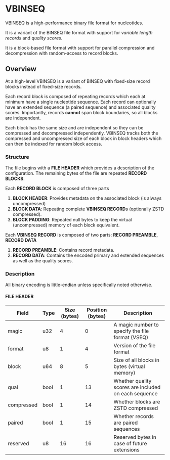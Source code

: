 # VBINSEQ

VBINSEQ is a high-performance binary file format for nucleotides.

It is a variant of the BINSEQ file format with support for _variable length records_ and _quality scores_.

It is a block-based file format with support for parallel compression and decompression with random-access to record blocks.

## Overview

At a high-level VBINSEQ is a variant of BINSEQ with fixed-size record blocks instead of fixed-size records.

Each record block is composed of repeating records which each at minimum have a single nucleotide sequence.
Each record can optionally have an extended sequence (a paired sequence) and associated quality scores.
Importantly, records **cannot** span block boundaries, so all blocks are independent.

Each block has the same size and are independent so they can be compressed and decompressed independently.
VBINSEQ tracks both the compressed and uncompressed size of each block in block headers which can then be indexed for random block access.

### Structure

The file begins with a **FILE HEADER** which provides a description of the configuration.
The remaining bytes of the file are repeated **RECORD BLOCKS**.

Each **RECORD BLOCK** is composed of three parts

1. **BLOCK HEADER**: Provides metadata on the associated block (is always uncompressed)
2. **BLOCK DATA**: Repeating complete **VBINSEQ RECORD**s (optionally ZSTD compressed).
3. **BLOCK PADDING**: Repeated null bytes to keep the virtual (uncompressed) memory of each block equivalent.

Each **VBINSEQ RECORD** is composed of two parts: **RECORD PREAMBLE**, **RECORD DATA**

1. **RECORD PREAMBLE**: Contains record metadata.
2. **RECORD DATA**: Contains the encoded primary and extended sequences as well as the quality scores.

### Description

All binary encoding is little-endian unless specifically noted otherwise.

#### **FILE HEADER**

| Field      | Type | Size (bytes) | Position (bytes) | Description                                          |
| ---------- | ---- | ------------ | ---------------- | ---------------------------------------------------- |
| magic      | u32  | 4            | 0                | A magic number to specify the file format (VSEQ)     |
| format     | u8   | 1            | 4                | Version of the file format                           |
| block      | u64  | 8            | 5                | Size of all blocks in bytes (virtual memory)         |
| qual       | bool | 1            | 13               | Whether quality scores are included on each sequence |
| compressed | bool | 1            | 14               | Whether blocks are ZSTD compressed                   |
| paired     | bool | 1            | 15               | Whether records are paired sequences                 |
| reserved   | u8   | 16           | 16               | Reserved bytes in case of future extensions          |
